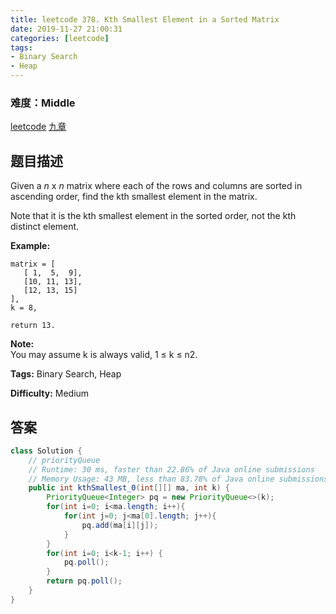 ```yaml
---
title: leetcode 378. Kth Smallest Element in a Sorted Matrix
date: 2019-11-27 21:00:31
categories: [leetcode]
tags:
- Binary Search
- Heap
---
```

### 难度：Middle

<a href="https://leetcode.com/problems/kth-smallest-element-in-a-sorted-matrix/">leetcode</a>
<a href="https://www.jiuzhang.com/solution/kth-smallest-element-in-a-sorted-matrix/">九章</a>
## 题目描述
Given a _n_ x _n_ matrix where each of the rows and columns are sorted in
ascending order, find the kth smallest element in the matrix.

Note that it is the kth smallest element in the sorted order, not the kth
distinct element.

**Example:**
        
    matrix = [
       [ 1,  5,  9],
       [10, 11, 13],
       [12, 13, 15]
    ],
    k = 8,
    
    return 13.
    

**Note:**  
You may assume k is always valid, 1 ≤ k ≤ n2.


**Tags:** Binary Search, Heap

**Difficulty:** Medium
## 答案
<!--more-->
```java
class Solution {
    // priorityQueue  
    // Runtime: 30 ms, faster than 22.86% of Java online submissions 
    // Memory Usage: 43 MB, less than 83.78% of Java online submissions 
    public int kthSmallest_0(int[][] ma, int k) {
        PriorityQueue<Integer> pq = new PriorityQueue<>(k);
        for(int i=0; i<ma.length; i++){
            for(int j=0; j<ma[0].length; j++){
                pq.add(ma[i][j]);
            }
        }
        for(int i=0; i<k-1; i++) {
            pq.poll();
        }
        return pq.poll();
    }
}
```